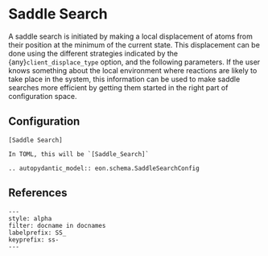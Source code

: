 # Saddle Search

A saddle search is initiated by making a local displacement of atoms from their
position at the minimum of the current state. This displacement can be done
using the different strategies indicated by the {any}`client_displace_type`
option, and the following parameters. If the user knows something about the
local environment where reactions are likely to take place in the system, this
information can be used to make saddle searches more efficient by getting them
started in the right part of configuration space.

## Configuration

```{code-block} ini
[Saddle Search]
```


```{versionchanged} 3.1_TBA
In TOML, this will be `[Saddle_Search]`
```


```{eval-rst}
.. autopydantic_model:: eon.schema.SaddleSearchConfig
```

## References

```{bibliography}
---
style: alpha
filter: docname in docnames
labelprefix: SS_
keyprefix: ss-
---
```
